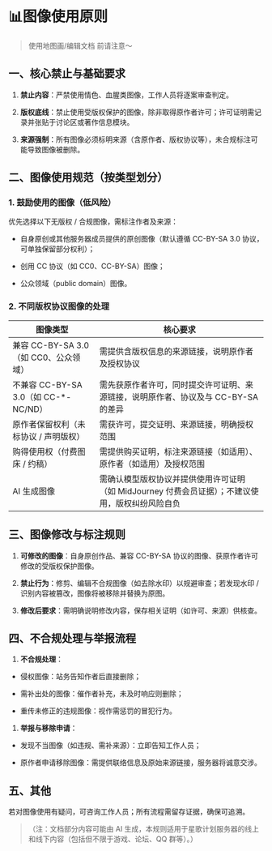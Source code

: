 # 📊图像使用原则

>使用地图画/编辑文档 前请注意～

## 一、核心禁止与基础要求

1.  **禁止内容**：严禁使用情色、血腥类图像，工作人员将逐案审查判定。

2.  **版权底线**：禁止使用受版权保护的图像，除非取得原作者许可；许可证明需记录并张贴于讨论区或著作信息模块。

3.  **来源强制**：所有图像必须标明来源（含原作者、版权协议等），未合规标注可能导致图像被删除。

## 二、图像使用规范（按类型划分）

### 1. 鼓励使用的图像（低风险）

优先选择以下无版权 / 合规图像，需标注作者及来源：

*   自身原创或其他服务器成员提供的原创图像（默认遵循 CC-BY-SA 3.0 协议，可单独保留部分权利）；

*   创用 CC 协议（如 CC0、CC-BY-SA）图像；

*   公众领域（public domain）图像。

### 2. 不同版权协议图像的处理



| 图像类型                            | 核心要求                                                   |
| ------------------------------- | ------------------------------------------------------ |
| 兼容 CC-BY-SA 3.0（如 CC0、公众领域）     | 需提供含版权信息的来源链接，说明原作者及授权协议                               |
| 不兼容 CC-BY-SA 3.0（如 CC-\*-NC/ND） | 需先获原作者许可，同时提交许可证明、来源链接，说明原作者、协议及与 CC-BY-SA 的差异         |
| 原作者保留权利（未标协议 / 声明版权）            | 需获许可，提交证明、来源链接，明确授权范围                                  |
| 购得使用权（付费图床 / 约稿）                | 需提供购买证明，标注来源链接（如适用）、原作者（如适用）及授权范围                      |
| AI 生成图像                         | 需确认模型版权协议并提供使用许可证明（如 MidJourney 付费会员证据）；不建议使用，版权纠纷风险自负 |

## 三、图像修改与标注规则

1.  **可修改的图像**：自身原创作品、兼容 CC-BY-SA 协议的图像、获原作者许可修改的受版权保护图像。

2.  **禁止行为**：修剪、编辑不合规图像（如去除水印）以规避审查；若发现水印 / 识别内容被篡改，图像将被移除并替换为原图。

3.  **修改后要求**：需明确说明修改内容，保存相关证明（如许可、来源）供核查。

## 四、不合规处理与举报流程

1.  **不合规处理**：

*   侵权图像：站务告知作者后直接删除；

*   需补出处的图像：催作者补充，未及时响应则删除；

*   重传未修正的违规图像：视作需惩罚的冒犯行为。

1.  **举报与移除申请**：

*   发现不当图像（如违规、需补来源）：立即告知工作人员；

*   原作者申请移除图像：需提供联络信息及原始来源链接，服务器将诚意交涉。

## 五、其他

若对图像使用有疑问，可咨询工作人员；所有流程需留存证据，确保可追溯。

> （注：文档部分内容可能由 AI 生成，本规则适用于星歌计划服务器的线上和线下内容（包括但不限于游戏、论坛、QQ 群等）。）